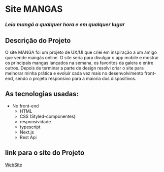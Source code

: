 # Site MANGAS
### _Leia mangá a qualquer hora e em qualquer lugar_
## Descrição do Projeto

O site MANGA foi um projeto de UX/UI que criei em inspiração a um amigo que vende mangás online. O site seria para divulgar o app mobile e  mostrar os principais mangas lançados na semana, os favoritos da galera e entre outros. Depois de terminar a parte de design resolvi criar o site para melhorar minha prática e evoluir cada vez mais no desenvolvimento front-end, sendo o projeto responsivo para a maioria dos dispositivos.

## As tecnologias usadas:

- No front-end
    - HTML 
    - CSS (Styled-componentes)
    - responsividade
    - typescript
    - Next.js
    - Rest Api


## link para o site do Projeto

[WebSite](https://site-manga.vercel.app/)
